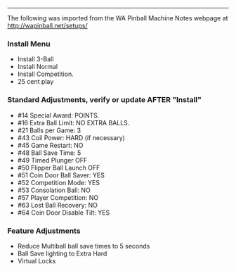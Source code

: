 ***
The following was imported from the WA Pinball Machine Notes webpage at http://wapinball.net/setups/
### Install Menu
-   Install 3-Ball
-   Install Normal
-   Install Competition.
-   25 cent play
### Standard Adjustments, verify or update AFTER "Install"
-   #14 Special Award: POINTS.
-   #16 Extra Ball Limit: NO EXTRA BALLS.
-   #21 Balls per Game: 3
-   #43 Coil Power: HARD (if necessary)
-   #45 Game Restart: NO
-   #48 Ball Save Time: 5
-   #49 Timed Plunger OFF
-   #50 Flipper Ball Launch OFF
-   #51 Coin Door Ball Saver: YES
-   #52 Competition Mode: YES
-   #53 Consolation Ball: NO
-   #57 Player Competition: NO
-   #63 Lost Ball Recovery: NO
-   #64 Coin Door Disable Tilt: YES
### Feature Adjustments
-   Reduce Multiball ball save times to 5 seconds
-   Ball Save lighting to Extra Hard
-   Virtual Locks